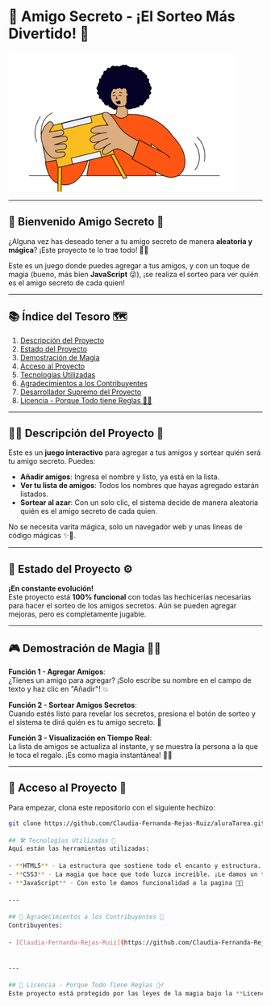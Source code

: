 # 🎉 **Amigo Secreto** - ¡El Sorteo Más Divertido! 🎁

![Amigos Secreto](assets/amigo-secreto.png)

---

## 🌟 Bienvenido **Amigo Secreto** 🌟

¿Alguna vez has deseado tener a tu amigo secreto de manera **aleatoria y mágica**? ¡Este proyecto te lo trae todo! 🎩✨

Este es un juego donde puedes agregar a tus amigos, y con un toque de magia (bueno, más bien **JavaScript** 😜), ¡se realiza el sorteo para ver quién es el amigo secreto de cada quien!

---

## 📚 Índice del Tesoro 🗺️  
1. [Descripción del Proyecto](#descripción-del-proyecto)  
2. [Estado del Proyecto](#estado-del-proyecto)  
3. [Demostración de Magia](#demostración-de-funciones-y-aplicaciones)  
4. [Acceso al Proyecto](#acceso-al-proyecto)  
5. [Tecnologías Utilizadas](#tecnologías-utilizadas)  
6. [Agradecimientos a los Contribuyentes](#personas-contribuyentes)  
7. [Desarrollador Supremo del Proyecto](#personas-desarrolladoras-del-proyecto)  
8. [Licencia - Porque Todo tiene Reglas 🕵️‍♂️](#licencia)

---

## 🧙‍♂️ Descripción del Proyecto 🔮

Este es un **juego interactivo** para agregar a tus amigos y sortear quién será tu amigo secreto. Puedes:

- **Añadir amigos**: Ingresa el nombre y listo, ya está en la lista.
- **Ver tu lista de amigos**: Todos los nombres que hayas agregado estarán listados.
- **Sortear al azar**: Con un solo clic, el sistema decide de manera aleatoria quién es el amigo secreto de cada quien.

No se necesita varita mágica, solo un navegador web y unas líneas de código mágicas ✨🔮.

---

## 🚧 Estado del Proyecto ⚙️

**¡En constante evolución!**  
Este proyecto está **100% funcional** con todas las hechicerías necesarias para hacer el sorteo de los amigos secretos. Aún se pueden agregar mejoras, pero es completamente jugable.

---

## 🎮 Demostración de Magia 🧙‍♀️

**Función 1 - Agregar Amigos**:  
¿Tienes un amigo para agregar? ¡Solo escribe su nombre en el campo de texto y haz clic en "Añadir"! 💥

**Función 2 - Sortear Amigos Secretos**:  
Cuando estés listo para revelar los secretos, presiona el botón de sorteo y el sistema te dirá quién es tu amigo secreto. 🎲

**Función 3 - Visualización en Tiempo Real**:  
La lista de amigos se actualiza al instante, y se muestra la persona a la que le toca el regalo. ¡Es como magia instantánea! 🔮✨

---

## 🔑 Acceso al Proyecto 🚪 

Para empezar, clona este repositorio con el siguiente hechizo:

```sh
git clone https://github.com/Claudia-Fernanda-Rejas-Ruiz/aluraTarea.git

## 🛠️ Tecnologías Utilizadas 🧰  
Aquí están las herramientas utilizadas:  

- **HTML5** - La estructura que sostiene todo el encanto y estructura. 
- **CSS3** - La magia que hace que todo luzca increíble. ¡Le damos un toque brillante y pulido!  
- **JavaScript** - Con esto le damos funcionalidad a la pagina 🔮✨  

---

## 🌱 Agradecimientos a los Contribuyentes 🌱  
Contribuyentes:  

- [Claudia-Fernanda-Rejas-Ruiz](https://github.com/Claudia-Fernanda-Rejas-Ruiz) ✨🦄  


---

## 📜 Licencia - Porque Todo Tiene Reglas 🕵️‍♂️  
Este proyecto está protegido por las leyes de la magia bajo la **Licencia MIT**. Si deseas tomar prestado el código para tus propias aventuras mágicas, hazlo. 🔮⚡  
